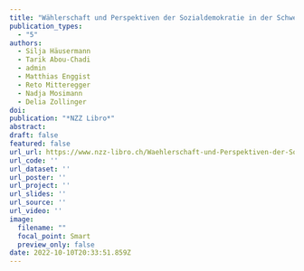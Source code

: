 ```yaml
---
title: "Wählerschaft und Perspektiven der Sozialdemokratie in der Schweiz"
publication_types:
  - "5"
authors:
  - Silja Häusermann
  - Tarik Abou-Chadi
  - admin
  - Matthias Enggist
  - Reto Mitteregger
  - Nadja Mosimann
  - Delia Zollinger
doi: 
publication: "*NZZ Libro*"
abstract: 
draft: false
featured: false
url_url: https://www.nzz-libro.ch/Waehlerschaft-und-Perspektiven-der-Sozialdemokratie-in-der-Schweiz-978-3-907291-79-5?c=511
url_code: ''
url_dataset: ''
url_poster: ''
url_project: ''
url_slides: ''
url_source: ''
url_video: ''
image:
  filename: ""
  focal_point: Smart
  preview_only: false
date: 2022-10-10T20:33:51.859Z
---
```

